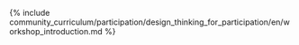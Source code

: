 {% include community_curriculum/participation/design_thinking_for_participation/en/workshop_introduction.md %}
